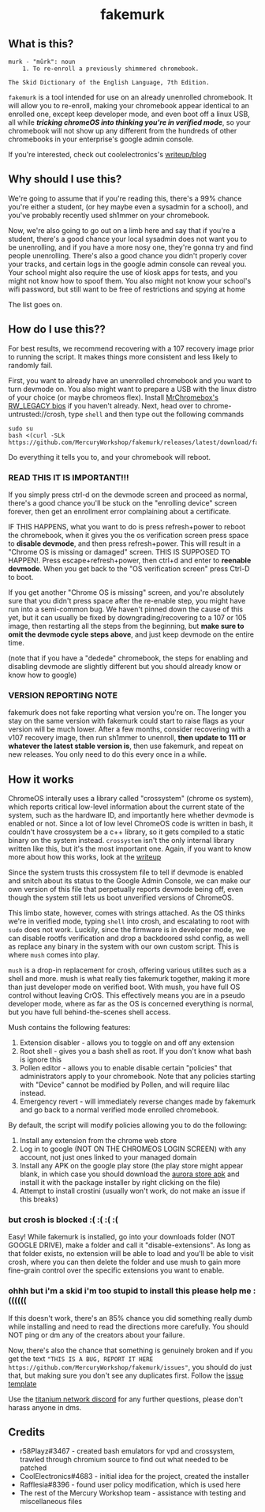 <div align="center">

<h1>fakemurk</h1>

</div>

## What is this?

```
murk - "mûrk": noun
	1. To re-enroll a previously shimmered chromebook.

The Skid Dictionary of the English Language, 7th Edition.
```

`fakemurk` is a tool intended for use on an already unenrolled chromebook. It will allow you to re-enroll, making your chromebook appear identical to an enrolled one, except keep developer mode, and even boot off a linux USB, all while **_tricking chromeOS into thinking you're in verified mode_**, so your chromebook will not show up any different from the hundreds of other chromebooks in your enterprise's google admin console.

If you're interested, check out coolelectronics's [writeup/blog](https://coolelectronics.me/blog/breaking-cros-3)

## Why should I use this?

We're going to assume that if you're reading this, there's a 99% chance you're either a student, (or hey maybe even a sysadmin for a school), and you've probably recently used sh1mmer on your chromebook.

Now, we're also going to go out on a limb here and say that if you're a student, there's a good chance your local sysadmin does not want you to be unenrolling, and if you have a more nosy one, they're gonna try and find people unenrolling.
There's also a good chance you didn't properly cover your tracks, and certain logs in the google admin console can reveal you.
Your school might also require the use of kiosk apps for tests, and you might not know how to spoof them.
You also might not know your school's wifi password, but still want to be free of restrictions and spying at home

The list goes on.

## How do I use this??

For best results, we recommend recovering with a 107 recovery image prior to running the script. It makes things more consistent and less likely to randomly fail.

First, you want to already have an unenrolled chromebook and you want to turn devmode on. You also might want to prepare a USB with the linux distro of your choice (or maybe chromeos flex). Install [MrChromebox's RW_LEGACY bios](https://mrchromebox.tech/#fwscript) if you haven't already.
Next, head over to chrome-untrusted://crosh, type `shell` and then type out the following commands

```
sudo su
bash <(curl -SLk https://github.com/MercuryWorkshop/fakemurk/releases/latest/download/fakemurk.sh)
```

Do everything it tells you to, and your chromebook will reboot.

### READ THIS IT IS IMPORTANT!!!

If you simply press ctrl-d on the devmode screen and proceed as normal, there's a good chance you'll be stuck on the "enrolling device" screen forever, then get an enrollment error complaining about a certificate.

IF THIS HAPPENS, what you want to do is press refresh+power to reboot the chromebook, when it gives you the os verification screen press space to **disable devmode**, and then press refresh+power. This will result in a "Chrome OS is missing or damaged" screen. THIS IS SUPPOSED TO HAPPEN!. Press escape+refresh+power, then ctrl+d and enter to **reenable devmode**. When you get back to the "OS verification screen" press Ctrl-D to boot.

If you get another "Chrome OS is missing" screen, and you're absolutely sure that you didn't press space after the re-enable step, you might have run into a semi-common bug. We haven't pinned down the cause of this yet, but it can usually be fixed by downgrading/recovering to a 107 or 105 image, then restarting all the steps from the beginning, but **make sure to omit the devmode cycle steps above**, and just keep devmode on the entire time.

(note that if you have a "dedede" chromebook, the steps for enabling and disabling devmode are slightly different but you should already know or know how to google)

### VERSION REPORTING NOTE

fakemurk does not fake reporting what version you're on. The longer you stay on the same version with fakemurk could start to raise flags as your version will be much lower. After a few months, consider recovering with a v107 recovery image, then run sh1mmer to unenroll, **then update to 111 or whatever the latest stable version is**, then use fakemurk, and repeat on new releases. You only need to do this every once in a while.

## How it works

ChromeOS interally uses a library called "crossystem" (chrome os system), which reports critical low-level information about the current state of the system, such as the hardware ID, and importantly here whether devmode is enabled or not. Since a lot of low level ChromeOS code is written in bash, it couldn't have crossystem be a c++ library, so it gets compiled to a static binary on the system instead. `crossystem` isn't the only internal library written like this, but it's the most important one. Again, if you want to know more about how this works, look at the [writeup](https://coolelectronics.me/blog/breaking-cros-3)

Since the system trusts this crossystem file to tell if devmode is enabled and snitch about its status to the Google Admin Console, we can make our own version of this file that perpetually reports devmode being off, even though the system still lets us boot unverified versions of ChromeOS.

This limbo state, however, comes with strings attached. As the OS thinks we're in verified mode, typing `shell` into crosh, and escalating to root with `sudo` does not work. Luckily, since the firmware is in developer mode, we can disable rootfs verification and drop a backdoored sshd config, as well as replace any binary in the system with our own custom script. This is where `mush` comes into play.

`mush` is a drop-in replacement for crosh, offering various utilites such as a shell and more. mush is what really ties fakemurk together, making it more than just developer mode on verified boot. With mush, you have full OS control without leaving CrOS. This effectively means you are in a pseudo developer mode, where as far as the OS is concerned everything is normal, but you have full behind-the-scenes shell access.

Mush contains the following features:

1. Extension disabler - allows you to toggle on and off any extension
2. Root shell - gives you a bash shell as root. If you don't know what bash is ignore this
3. Pollen editor - allows you to enable disable certain "policies" that administrators apply to your chromebook. Note that any policies starting with "Device" cannot be modified by Pollen, and will require lilac instead.
4. Emergency revert - will immediately reverse changes made by fakemurk and go back to a normal verified mode enrolled chromebook.

By default, the script will modify policies allowing you to do the following:

1. Install any extension from the chrome web store
2. Log in to google (NOT ON THE CHROMEOS LOGIN SCREEN) with any account, not just ones linked to your managed domain
3. Install any APK on the google play store (the play store might appear blank, in which case you should download the [aurora store apk](https://gitlab.com/AuroraOSS/AuroraStore/uploads/bbc1bd5a77ab2b40bbf288ccbef8d1f0/AuroraStore_4.1.1.apk) and install it with the package installer by right clicking on the file)
4. Attempt to install crostini (usually won't work, do not make an issue if this breaks)

### but crosh is blocked :( :( :( :(

Easy! While fakemurk is installed, go into your downloads folder (NOT GOOGLE DRIVE), make a folder and call it "disable-extensions". As long as that folder exists, no extension will be able to load and you'll be able to visit crosh, where you can then delete the folder and use mush to gain more fine-grain control over the specific extensions you want to enable.

### ohhh but i'm a skid i'm too stupid to install this please help me :((((((

If this doesn't work, there's an 85% chance you did something really dumb while installing and need to read the directions more carefully.
You should NOT ping or dm any of the creators about your failure.

Now, there's also the chance that something is genuinely broken and if you get the text `"THIS IS A BUG, REPORT IT HERE https://github.com/MercuryWorkshop/fakemurk/issues"`, you should do just that, but making sure you don't see any duplicates first. Follow the [issue template](https://github.com/MercuryWorkshop/fakemurk/blob/main/ISSUE_TEMPLATE)

Use the [titanium network discord](discord.gg/unblock) for any further questions, please don't harass anyone in dms.

## Credits

- r58Playz#3467 - created bash emulators for vpd and crossystem, trawled through chromium source to find out what needed to be patched
- CoolElectronics#4683 - initial idea for the project, created the installer
- Rafflesia#8396 - found user policy modification, which is used here
- The rest of the Mercury Workshop team - assistance with testing and miscellaneous files
